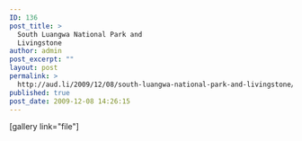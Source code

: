 ```yaml
---
ID: 136
post_title: >
  South Luangwa National Park and
  Livingstone
author: admin
post_excerpt: ""
layout: post
permalink: >
  http://aud.li/2009/12/08/south-luangwa-national-park-and-livingstone/
published: true
post_date: 2009-12-08 14:26:15
---
```

[gallery link="file"]